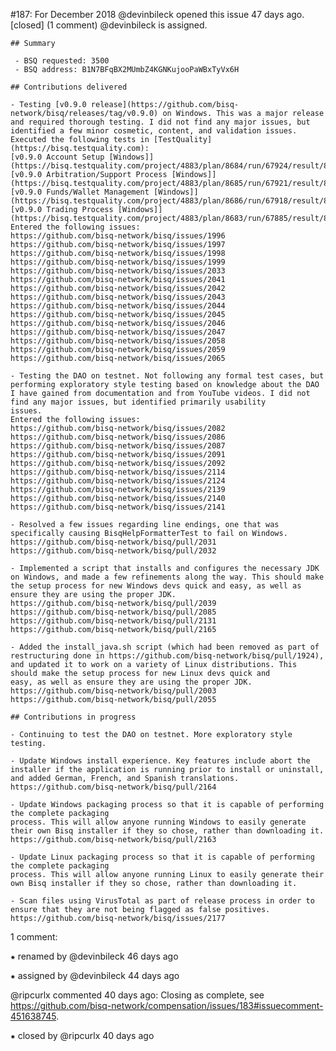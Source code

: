 #187: For December 2018
@devinbileck opened this issue 47 days ago.  [closed] (1 comment)
@devinbileck is assigned. 

    ## Summary
    
     - BSQ requested: 3500
     - BSQ address: B1N7BFqBX2MUmbZ4KGNKujooPaWBxTyVx6H
    
    ## Contributions delivered
    
    - Testing [v0.9.0 release](https://github.com/bisq-network/bisq/releases/tag/v0.9.0) on Windows. This was a major release and required thorough testing. I did not find any major issues, but identified a few minor cosmetic, content, and validation issues.
    Executed the following tests in [TestQuality](https://bisq.testquality.com):
    [v0.9.0 Account Setup [Windows]](https://bisq.testquality.com/project/4883/plan/8684/run/67924/result/829110)
    [v0.9.0 Arbitration/Support Process [Windows]](https://bisq.testquality.com/project/4883/plan/8685/run/67921/result/829080)
    [v0.9.0 Funds/Wallet Management [Windows]](https://bisq.testquality.com/project/4883/plan/8686/run/67918/result/829068)
    [v0.9.0 Trading Process [Windows]](https://bisq.testquality.com/project/4883/plan/8683/run/67885/result/828582)
    Entered the following issues:
    https://github.com/bisq-network/bisq/issues/1996
    https://github.com/bisq-network/bisq/issues/1997
    https://github.com/bisq-network/bisq/issues/1998
    https://github.com/bisq-network/bisq/issues/1999
    https://github.com/bisq-network/bisq/issues/2033
    https://github.com/bisq-network/bisq/issues/2041
    https://github.com/bisq-network/bisq/issues/2042
    https://github.com/bisq-network/bisq/issues/2043
    https://github.com/bisq-network/bisq/issues/2044
    https://github.com/bisq-network/bisq/issues/2045
    https://github.com/bisq-network/bisq/issues/2046
    https://github.com/bisq-network/bisq/issues/2047
    https://github.com/bisq-network/bisq/issues/2058
    https://github.com/bisq-network/bisq/issues/2059
    https://github.com/bisq-network/bisq/issues/2065
    
    - Testing the DAO on testnet. Not following any formal test cases, but performing exploratory style testing based on knowledge about the DAO I have gained from documentation and from YouTube videos. I did not find any major issues, but identified primarily usability 
    issues.
    Entered the following issues:
    https://github.com/bisq-network/bisq/issues/2082
    https://github.com/bisq-network/bisq/issues/2086
    https://github.com/bisq-network/bisq/issues/2087
    https://github.com/bisq-network/bisq/issues/2091
    https://github.com/bisq-network/bisq/issues/2092
    https://github.com/bisq-network/bisq/issues/2114
    https://github.com/bisq-network/bisq/issues/2124
    https://github.com/bisq-network/bisq/issues/2139
    https://github.com/bisq-network/bisq/issues/2140
    https://github.com/bisq-network/bisq/issues/2141
    
    - Resolved a few issues regarding line endings, one that was specifically causing BisqHelpFormatterTest to fail on Windows.
    https://github.com/bisq-network/bisq/pull/2031
    https://github.com/bisq-network/bisq/pull/2032
    
    - Implemented a script that installs and configures the necessary JDK on Windows, and made a few refinements along the way. This should make the setup process for new Windows devs quick and easy, as well as ensure they are using the proper JDK.
    https://github.com/bisq-network/bisq/pull/2039
    https://github.com/bisq-network/bisq/pull/2085
    https://github.com/bisq-network/bisq/pull/2131
    https://github.com/bisq-network/bisq/pull/2165
    
    - Added the install_java.sh script (which had been removed as part of restructuring done in https://github.com/bisq-network/bisq/pull/1924), and updated it to work on a variety of Linux distributions. This should make the setup process for new Linux devs quick and 
    easy, as well as ensure they are using the proper JDK.
    https://github.com/bisq-network/bisq/pull/2003
    https://github.com/bisq-network/bisq/pull/2055
    
    ## Contributions in progress
    
    - Continuing to test the DAO on testnet. More exploratory style testing.
    
    - Update Windows install experience. Key features include abort the installer if the application is running prior to install or uninstall, and added German, French, and Spanish translations.
    https://github.com/bisq-network/bisq/pull/2164
    
    - Update Windows packaging process so that it is capable of performing the complete packaging
    process. This will allow anyone running Windows to easily generate their own Bisq installer if they so chose, rather than downloading it.
    https://github.com/bisq-network/bisq/pull/2163
    
    - Update Linux packaging process so that it is capable of performing the complete packaging
    process. This will allow anyone running Linux to easily generate their own Bisq installer if they so chose, rather than downloading it.
    
    - Scan files using VirusTotal as part of release process in order to ensure that they are not being flagged as false positives.
    https://github.com/bisq-network/bisq/issues/2177


1 comment:

⁕ renamed by @devinbileck 46 days ago

⁕ assigned by @devinbileck 44 days ago

@ripcurlx commented 40 days ago:
    Closing as complete, see https://github.com/bisq-network/compensation/issues/183#issuecomment-451638745.


⁕ closed by @ripcurlx 40 days ago

